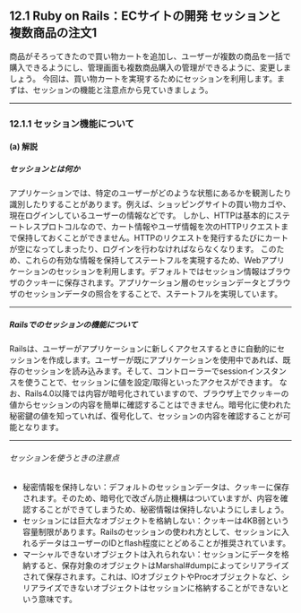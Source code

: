 ## 12.1 Ruby on Rails：ECサイトの開発 セッションと複数商品の注文1

商品がそろってきたので買い物カートを追加し、ユーザーが複数の商品を一括で購入できるようにし、管理画面も複数商品購入の管理ができるように、変更しましょう。
今回は、買い物カートを実現するためにセッションを利用します。まずは、セッションの機能と注意点から見ていきましょう。

- - -

### 12.1.1 セッション機能について

#### (a) 解説

##### セッションとは何か

アプリケーションでは、特定のユーザーがどのような状態にあるかを観測したり識別したりすることがあります。例えば、ショッピングサイトの買い物カゴや、現在ログインしているユーザーの情報などです。
しかし、HTTPは基本的にステートレスプロトコルなので、カート情報やユーザ情報を次のHTTPリクエストまで保持しておくことができません。HTTPのリクエストを発行するたびにカートが空になってしまったり、ログインを行わなければならなくなります。
このため、これらの有効な情報を保持してステートフルを実現するため、Webアプリケーションのセッションを利用します。デフォルトではセッション情報はブラウザのクッキーに保存されます。アプリケーション層のセッションデータとブラウザのセッションデータの照合をすることで、ステートフルを実現しています。

_ _ _

##### Railsでのセッションの機能について

Railsは、ユーザーがアプリケーションに新しくアクセスするときに自動的にセッションを作成します。ユーザーが既にアプリケーションを使用中であれば、既存のセッションを読み込みます。そして、コントローラーでsessionインスタンスを使うことで、セッションに値を設定/取得といったアクセスができます。
なお、Rails4.0以降では内容が暗号化されていますので、ブラウザ上でクッキーの値からセッションの内容を簡単に確認することはできません。暗号化に使われた秘密鍵の値を知っていれば、復号化して、セッションの内容を確認することが可能となります。

_ _ _

###### セッションを使うときの注意点

 - 秘密情報を保持しない：デフォルトのセッションデータは、クッキーに保存されます。そのため、暗号化で改ざん防止機構はついていますが、内容を確認することができてしまうため、秘密情報は保持しないようにしましょう。
 - セッションには巨大なオブジェクトを格納しない：クッキーは4KB弱という容量制限があります。Railsのセッションの使われ方として、セッションに入れるデータはユーザーのIDとflash程度にとどめることが推奨されています。
 - マーシャルできないオブジェクトは入れられない：セッションにデータを格納すると、保存対象のオブジェクトはMarshal#dumpによってシリアライズされて保存されます。これは、IOオブジェクトやProcオブジェクトなど、シリアライズできないオブジェクトはセッションに格納することができないという意味です。
